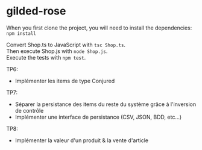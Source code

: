 # gilded-rose

When you first clone the project, you will need to install the dependencies:<br />
`npm install`

Convert Shop.ts to JavaScript with `tsc Shop.ts`.<br />
Then execute Shop.js with `node Shop.js`.<br />
Execute the tests with `npm test`.<br />

TP6:

- Implémenter les items de type Conjured

TP7:

- Séparer la persistance des items du reste du système grâce à l'inversion de contrôle
- Implémenter une interface de persistance (CSV, JSON, BDD, etc...)

TP8:
- Implémenter la valeur d'un produit & la vente d'article